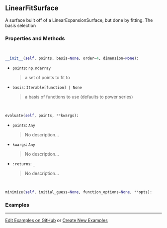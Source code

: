 ## <a id="McUtils.Zachary.Surfaces.BaseSurface.LinearFitSurface">LinearFitSurface</a>
A surface built off of a LinearExpansionSurface, but done by fitting.
The basis selection

### Properties and Methods
<a id="McUtils.Zachary.Surfaces.BaseSurface.LinearFitSurface.__init__">&nbsp;</a>
```python
__init__(self, points, basis=None, order=4, dimension=None): 
```

- `points`: `np.ndarray`
    >a set of points to fit to
- `basis`: `Iterable[function] | None`
    >a basis of functions to use (defaults to power series)

<a id="McUtils.Zachary.Surfaces.BaseSurface.LinearFitSurface.evaluate">&nbsp;</a>
```python
evaluate(self, points, **kwargs): 
```

- `points`: `Any`
    >No description...
- `kwargs`: `Any`
    >No description...
- `:returns`: `_`
    >No description...

<a id="McUtils.Zachary.Surfaces.BaseSurface.LinearFitSurface.minimize">&nbsp;</a>
```python
minimize(self, initial_guess=None, function_options=None, **opts): 
```

### Examples


___

[Edit Examples on GitHub](https://github.com/McCoyGroup/References/edit/gh-pages/Documentation/examples/McUtils/Zachary/Surfaces/BaseSurface/LinearFitSurface.md) or 
[Create New Examples](https://github.com/McCoyGroup/References/new/gh-pages/?filename=Documentation/examples/McUtils/Zachary/Surfaces/BaseSurface/LinearFitSurface.md)
